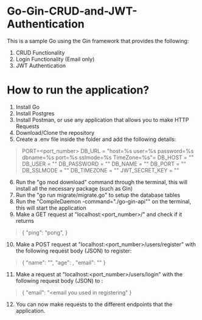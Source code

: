 # Go-Gin-CRUD-and-JWT-Authentication
This is a sample Go using the Gin framework that provides the following:
1. CRUD Functionality
2. Login Functionality (Email only)
3. JWT Authentication

# How to run the application?
1. Install Go
2. Install Postgres
3. Install Postman, or use any application that allows you to make HTTP Requests
4. Download/Clone the repository
5. Create a .env file inside the folder and add the following details:

> PORT=<port_number>
> DB_URL = "host=%s user=%s password=%s dbname=%s port=%s sslmode=%s TimeZone=%s"=
> DB_HOST = "<hostname>"
> DB_USER = "<username>"
> DB_PASSWORD = "<password>"
> DB_NAME = "<databasename>"
> DB_PORT = "<portnumber>"
> DB_SSLMODE = "<sslmode>"
> DB_TIMEZONE = "<timezone>"
> JWT_SECRET_KEY = "<secretkey>"

6. Run the "go mod download" command through the terminal, this will install all the necessary package (such as Gin)
7. Run the "go run migrate/migrate.go" to setup the database tables
8. Run the "CompileDaemon -command="./go-gin-api"" on the terminal, this will start the application
9. Make a GET request at "localhost:<port_number>/" and check if it returns

> {
>   "ping": "pong",
> }

10. Make a POST request at "localhost:<port_number>/users/register" with the following request body (JSON) to register:

> {
>   "name": "<name>",
>   "age": <age>,
>   "email": "<email>"
> }

11.  Make a request at "localhost:<port_number>/users/login" with the following request body (JSON) to :

> {
>    "email": "<email you used in registering"
> }

12.  You can now make requests to the different endpoints that the application.
